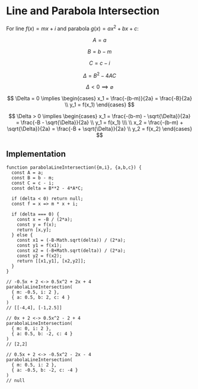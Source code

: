 # Line and Parabola Intersection

For line $f(x) = mx + i$ and parabola $g(x) = ax^2 + bx + c$:

$$
A = a
$$

$$
B = b - m
$$

$$
C = c - i
$$

$$
\Delta = B^2 - 4AC
$$

$$
\Delta < 0 \implies \varnothing
$$

$$
\Delta = 0 \implies
\begin{cases}
x_1 = \frac{-(b-m)}{2a} = \frac{-B}{2a}
\\
y_1 = f(x_1)
\end{cases}
$$

$$
\Delta > 0 \implies
\begin{cases}
x_1 = \frac{-(b-m) - \sqrt{\Delta}}{2a} = \frac{-B - \sqrt{\Delta}}{2a}
\\
y_1 = f(x_1)
\\\ \\
x_2 = \frac{-(b-m) + \sqrt{\Delta}}{2a} = \frac{-B + \sqrt{\Delta}}{2a}
\\
y_2 = f(x_2)
\end{cases}
$$

## Implementation

```
function parabolaLineIntersection({m,i}, {a,b,c}) {
  const A = a;
  const B = b - m;
  const C = c - i;
  const delta = B**2 - 4*A*C;

  if (delta < 0) return null;
  const f = x => m * x + i;

  if (delta === 0) {
    const x = -B / (2*a);
    const y = f(x);
    return [x,y];
  } else {
    const x1 = (-B-Math.sqrt(delta)) / (2*a);
    const y1 = f(x1);
    const x2 = (-B+Math.sqrt(delta)) / (2*a);
    const y2 = f(x2);
    return [[x1,y1], [x2,y2]];
  }
}
```

```
// -0.5x + 2 <-> 0.5x^2 + 2x + 4
parabolaLineIntersection(
  { m: -0.5, i: 2 },
  { a: 0.5, b: 2, c: 4 } 
)
// [[-4,4], [-1,2.5]]

// 0x + 2 <-> 0.5x^2 - 2 + 4
parabolaLineIntersection(
  { m: 0, i: 2 },
  { a: 0.5, b: -2, c: 4 } 
)
// [2,2]

// 0.5x + 2 <-> -0.5x^2 - 2x - 4
parabolaLineIntersection(
  { m: 0.5, i: 2 },
  { a: -0.5, b: -2, c: -4 }
)
// null
```